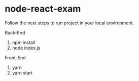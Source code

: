 # node-react-exam


Follow the next steps to run project in your local environment.

Back-End

1. npm install
2. node index.js

Front-End

1. yarn
2. yarn start



